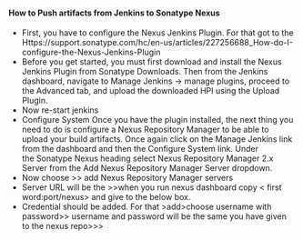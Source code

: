 #### How to Push artifacts from Jenkins to Sonatype Nexus

* First, you have to configure the Nexus Jenkins Plugin. For that got to the 
Https://support.sonatype.com/hc/en-us/articles/227256688_How-do-I-configure-the-Nexus-Jenkins-Plugin
* Before you get started, you must first download and install the Nexus Jenkins Plugin from Sonatype Downloads. Then from the Jenkins dashboard, navigate to Manage Jenkins -> manage plugins, proceed to the Advanced tab, and upload the downloaded HPI using the Upload Plugin.
* Now re-start jenkins
*  Configure System
Once you have the plugin installed, the next thing you need to do is configure a Nexus Repository Manager to be able to upload your build artifacts. Once again click on the Manage Jenkins link from the dashboard and then the Configure System link. Under the Sonatype Nexus heading select Nexus Repository Manager 2.x Server from the Add Nexus Repository Manager Server dropdown.
* Now choose >> add Nexus Repository Manager servers
* Server URL will be the  >>when you run nexus dashboard copy < first word:port/nexus>  and give to the below box.
* Credential should be added. For that >add>choose  username with password>> username and password will be the same you have given to the nexus repo>>> 
